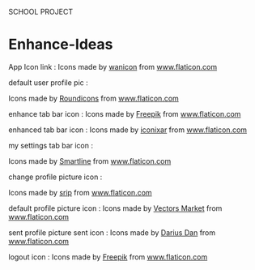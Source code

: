 SCHOOL PROJECT

# Enhance-Ideas

App Icon link : 
Icons made by <a href="https://www.flaticon.com/free-icon/prototype_2421283" title="wanicon">wanicon</a> from <a href="https://www.flaticon.com/" title="Flaticon"> www.flaticon.com</a>


default user profile pic :
<div>Icons made by <a href="https://roundicons.com/" title="Roundicons">Roundicons</a> from <a href="https://www.flaticon.com/" title=“Flaticon">www.flaticon.com</a></div>

enhance tab bar icon :
Icons made by <a href="https://www.flaticon.com/authors/freepik" title="Freepik">Freepik</a> from <a href="https://www.flaticon.com/" title="Flaticon"> www.flaticon.com</a>

enhanced tab bar icon :
Icons made by <a href="https://www.flaticon.com/free-icon/file_2521536" title="iconixar">iconixar</a> from <a href="https://www.flaticon.com/" title="Flaticon"> www.flaticon.com</a>

my settings tab bar icon :
<div>Icons made by <a href="https://www.flaticon.com/free-icon/settings_855903?term=settings&page=2&position=74" title="Smartline">Smartline</a> from <a href="https://www.flaticon.com/" title="Flaticon">www.flaticon.com</a></div>

change profile picture icon :
<div>Icons made by <a href="https://www.flaticon.com/free-icon/camera_964035" title="srip">srip</a> from <a href="https://www.flaticon.com/" title="Flaticon">www.flaticon.com</a></div>

default profile picture icon :
Icons made by <a href="https://www.flaticon.com/authors/vectors-market" title="Vectors Market">Vectors Market</a> from <a href="https://www.flaticon.com/" title="Flaticon"> www.flaticon.com</a>

sent profile picture sent icon :
Icons made by <a href="http://www.dariusdan.com/" title="Darius Dan">Darius Dan</a> from <a href="https://www.flaticon.com/" title="Flaticon"> www.flaticon.com</a>

logout icon :
Icons made by <a href="http://www.freepik.com/" title="Freepik">Freepik</a> from <a href="https://www.flaticon.com/" title="Flaticon"> www.flaticon.com</a>
